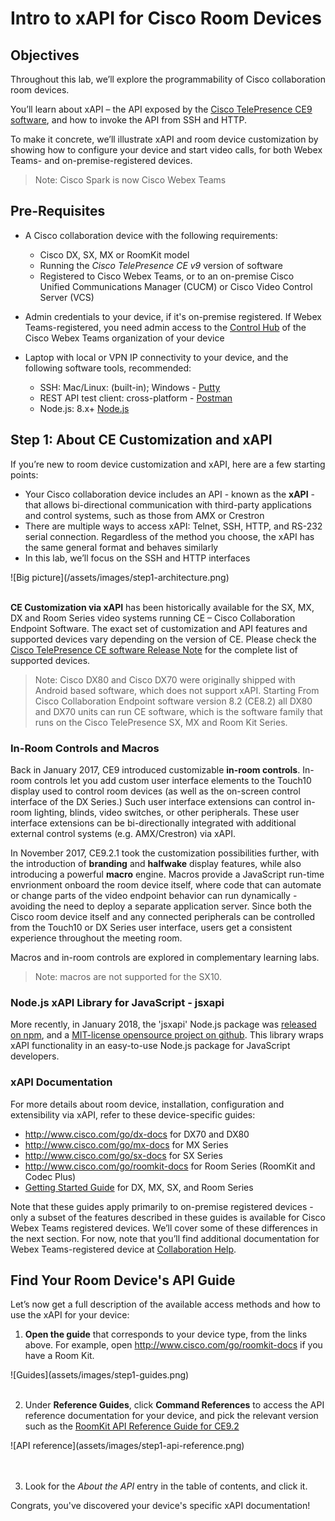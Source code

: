 # Intro to xAPI for Cisco Room Devices

## Objectives

Throughout this lab, we’ll explore the programmability of Cisco collaboration room devices.

You’ll learn about xAPI – the API exposed by the [Cisco TelePresence CE9 software](https://www.cisco.com/c/dam/en/us/td/docs/telepresence/endpoint/software/ce9/release-notes/ce-software-release-notes-ce9.pdf), and how to invoke the API from SSH and HTTP.

To make it concrete, we’ll illustrate xAPI and room device customization by showing how to configure your device and start video calls, for both Webex Teams- and on-premise-registered devices.

>Note: Cisco Spark is now Cisco Webex Teams

## Pre-Requisites

* A Cisco collaboration device with the following requirements:
  - Cisco DX, SX, MX or RoomKit model
  - Running the _Cisco TelePresence CE v9_ version of software
  - Registered to Cisco Webex Teams, or to an on-premise Cisco Unified Communications Manager (CUCM) or Cisco Video Control Server (VCS)

* Admin credentials to your device, if it's on-premise registered.  If Webex Teams-registered, you need admin access to the [Control Hub](https://admin.webex.com/login) of the Cisco Webex Teams organization of your device

* Laptop with local or VPN IP connectivity to your device, and the following software tools, recommended:
  - SSH: Mac/Linux: (built-in); Windows - [Putty](https://www.putty.org/)
  - REST API test client: cross-platform - [Postman](https://www.getpostman.com/)
  - Node.js: 8.x+ [Node.js](https://nodejs.org/en/)

## Step 1: About CE Customization and xAPI

If you’re new to room device customization and xAPI, here are a few starting points:
- Your Cisco collaboration device includes an API - known as the **xAPI** - that allows bi-directional communication with third-party applications and control systems, such as those from AMX or Crestron
- There are multiple ways to access xAPI: Telnet, SSH, HTTP, and RS-232 serial connection. Regardless of the method you choose, the xAPI has the same general format and behaves similarly
- In this lab, we’ll focus on the SSH and HTTP interfaces

<div align="left">![Big picture](/assets/images/step1-architecture.png)</div><br/>

**CE Customization via xAPI** has been historically available for the SX, MX, DX and Room Series video systems running CE – Cisco Collaboration Endpoint Software.
The exact set of customization and API features and supported devices vary depending on the version of CE. Please check the [Cisco TelePresence CE software Release Note](https://www.cisco.com/c/dam/en/us/td/docs/telepresence/endpoint/software/ce9/release-notes/ce-software-release-notes-ce9.pdf) for the complete list of supported devices.

>Note: Cisco DX80 and Cisco DX70 were originally shipped with Android based software, which does not support xAPI. Starting From Cisco Collaboration Endpoint software version 8.2 (CE8.2) all DX80 and DX70 units can run CE software, which is the software family that runs on the Cisco TelePresence SX, MX and Room Kit Series.

### In-Room Controls and Macros

Back in January 2017, CE9 introduced customizable **in-room controls**. In-room controls let you add custom user interface elements to the Touch10 display used to control room devices (as well as the on-screen control interface of the DX Series.) Such user interface extensions can control in-room lighting, blinds, video switches, or other peripherals. These user interface extensions can be bi-directionally integrated with additional external control systems (e.g. AMX/Crestron) via xAPI.

In November 2017, CE9.2.1 took the customization possibilities further, with the introduction of **branding** and **halfwake** display features, while also introducing a powerful **macro** engine.  Macros provide a JavaScript run-time envrionment onboard the room device itself, where code that can automate or change parts of the video endpoint behavior can run dynamically - avoiding the need to deploy a separate application server. Since both the Cisco room device itself and any connected peripherals can be controlled from the Touch10 or DX Series user interface, users get a consistent experience throughout the meeting room.

Macros and in-room controls are explored in complementary learning labs.

> Note: macros are not supported for the SX10.

### Node.js xAPI Library for JavaScript - jsxapi

More recently, in January 2018, the 'jsxapi' Node.js package was [released on npm](https://www.npmjs.com/package/jsxapi), and a [MIT-license opensource project on github](https://github.com/cisco-ce/jsxapi). This library wraps xAPI functionality in an easy-to-use Node.js package for JavaScript developers.

### xAPI Documentation

For more details about room device, installation, configuration and extensibility via xAPI, refer to these device-specific guides:
- http://www.cisco.com/go/dx-docs for DX70 and DX80
- http://www.cisco.com/go/mx-docs for MX Series
- http://www.cisco.com/go/sx-docs for SX Series
- http://www.cisco.com/go/roomkit-docs for Room Series (RoomKit and Codec Plus)
- [Getting Started Guide](https://www.cisco.com/c/dam/en/us/td/docs/telepresence/endpoint/ce92/dx70-dx80-sx10-sx20-sx80-mx200g2-mx300g2-mx700-mx800-room-kit-getting-started-guide-ce92.pdf) for DX, MX, SX, and Room Series

Note that these guides apply primarily to on-premise registered devices - only a subset of the features described in these guides is available for Cisco Webex Teams registered devices. We’ll cover some of these differences in the next section. For now, note that you’ll find additional documentation for Webex Teams-registered device at [Collaboration Help](https://collaborationhelp.cisco.com/article/en-us/jkhs20).

## Find Your Room Device's API Guide

Let’s now get a full description of the available access methods and how to use the xAPI for your device:

1. **Open the guide** that corresponds to your device type, from the links above. For example, open http://www.cisco.com/go/roomkit-docs if you have a Room Kit.
  <div align="left">![Guides](assets/images/step1-guides.png)</div><br/>

2. Under **Reference Guides**, click **Command References** to access the API reference documentation for your device, and pick the relevant version such as the [RoomKit API Reference Guide for CE9.2](https://www.cisco.com/c/dam/en/us/td/docs/telepresence/endpoint/ce92/room-kit-api-reference-guide-ce92.pdf)
  <div align="left">![API reference](assets/images/step1-api-reference.png)</div><br/><br/>

3. Look for the _About the API_ entry in the table of contents, and click it.

Congrats, you've discovered your device's specific xAPI documentation!

